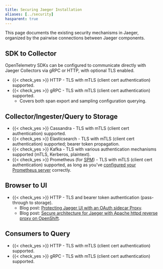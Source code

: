 ```yaml
---
title: Securing Jaeger Installation
aliases: [../security]
hasparent: true
---
```


This page documents the existing security mechanisms in Jaeger, organized by the pairwise connections between Jaeger components.

## SDK to Collector

OpenTelemetry SDKs can be configured to communicate directly with Jaeger Collectors via gRPC or HTTP, with optional TLS enabled.

* {{< check_yes >}} HTTP - TLS with mTLS (client cert authentication) supported.
* {{< check_yes >}} gRPC - TLS with mTLS (client cert authentication) supported.
  * Covers both span export and sampling configuration querying.

## Collector/Ingester/Query to Storage

* {{< check_yes >}} Cassandra - TLS with mTLS (client cert authentication) supported.
* {{< check_yes >}} Elasticsearch - TLS with mTLS (client cert authentication) supported; bearer token propagation.
* {{< check_yes >}} Kafka - TLS with various authentication mechanisms supported (mTLS, Kerberos, plaintext).
* {{< check_yes >}} Prometheus (for [SPM](../../architecture/spm/)) - TLS with mTLS (client cert authentication) supported, as long as you've [configured your Prometheus server](https://prometheus.io/docs/guides/tls-encryption/) correctly.

## Browser to UI

* {{< check_yes >}} HTTP - TLS and bearer token authentication (pass-through to storage).
  * Blog post: [Protecting Jaeger UI with an OAuth sidecar Proxy](https://medium.com/jaegertracing/protecting-jaeger-ui-with-an-oauth-sidecar-proxy-34205cca4bb1).
  * Blog post: [Secure architecture for Jaeger with Apache httpd reverse proxy on OpenShift](https://medium.com/@larsmilland01/secure-architecture-for-jaeger-with-apache-httpd-reverse-proxy-on-openshift-f31983fad400).

## Consumers to Query

* {{< check_yes >}} HTTP - TLS with mTLS (client cert authentication) supported.
* {{< check_yes >}} gRPC - TLS with mTLS (client cert authentication) supported.

[issue-1718]: https://github.com/jaegertracing/jaeger/issues/1718
